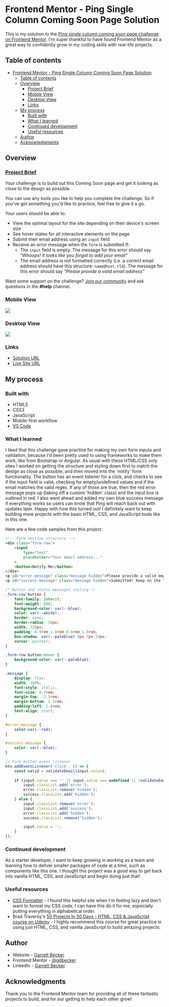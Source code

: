 # Frontend Mentor - Ping Single Column Coming Soon Page Solution

This is my solution to the [Ping single column coming soon page challenge on Frontend Mentor](https://www.frontendmentor.io/challenges/ping-single-column-coming-soon-page-5cadd051fec04111f7b848da). I'm super thankful to have found Frontend Mentor as a great way to confidently grow in my coding skills with real-life projects. 

## Table of contents

- [Frontend Mentor - Ping Single Column Coming Soon Page Solution](#frontend-mentor---ping-single-column-coming-soon-page-solution)
	- [Table of contents](#table-of-contents)
	- [Overview](#overview)
		- [Project Brief](#project-brief)
		- [Mobile View](#mobile-view)
		- [Desktop View](#desktop-view)
		- [Links](#links)
	- [My process](#my-process)
		- [Built with](#built-with)
		- [What I learned](#what-i-learned)
		- [Continued development](#continued-development)
		- [Useful resources](#useful-resources)
	- [Author](#author)
	- [Acknowledgments](#acknowledgments)

## Overview

### [Project Brief](./project%20brief/)

Your challenge is to build out this Coming Soon page and get it looking as close to the design as possible.

You can use any tools you like to help you complete the challenge. So if you've got something you'd like to practice, feel free to give it a go.

Your users should be able to: 

- View the optimal layout for the site depending on their device's screen size
- See hover states for all interactive elements on the page
- Submit their email address using an `input` field
- Receive an error message when the `form` is submitted if:
	- The `input` field is empty. The message for this error should say *"Whoops! It looks like you forgot to add your email"*
	- The email address is not formatted correctly (i.e. a correct email address should have this structure: `name@host.tld`). The message for this error should say *"Please provide a valid email address"*

Want some support on the challenge? [Join our community](https://www.frontendmentor.io/community) and ask questions in the **#help** channel.

### Mobile View

![](./ping-coming-soon-page-mobile.jpg)

### Desktop View

![](./ping-coming-soon-page-desktop.jpg)

### Links

- [Solution URL](https://www.frontendmentor.io/solutions/ping-coming-soon-page-with-html-css-js-RssOlz1me0)
- [Live Site URL](https://ping-coming-soon-page-gdbecker.netlify.app/)

## My process

### Built with

- HTML5
- CSS3
- JavaScript
- Mobile-first workflow
- [VS Code](https://code.visualstudio.com)

### What I learned

I liked that this challenge gave practice for making my own form inputs and validation, because I'd been pretty used to using frameworks to make them work, like from Bootstrap or Angular. As usual with these HTML/CSS only sites I worked on getting the structure and styling down first to match the design as close as possible, and then moved into the 'notify' form functionality. The button has an event listener for a click, and checks to see if the input field is valid, checking for empty/undefined values and if the email matches the valid regex. If any of those are true, then the red error message pops up (taking off a custom 'hidden' class) and the input box is outlined in red. I also went ahead and added my own blue success message if everything works so users can know that Ping will reach back out with updates later. Happy with how this turned out! I definitely want to keep building more projects with the basic HTML, CSS, and JavaScript tools like in this one.

Here are a few code samples from this project:

```html
<!-- Form section structure -->
<div class="form-row">
	<input 
		type="text"
		placeholder="Your email address..."
	>
	<button>Notify Me</button>
</div>
<p id="error-message" class="message hidden">Please provide a valid email address</p>
<p id="success-message" class="message hidden">Submitted! Keep on the lookout for an email from us soon!</p>
```

```css
/* Button and status messages styling */
.form-row button {
	font-family: inherit;
	font-weight: 600;
	background-color: var(--blue);
	color: var(--white);
	border: none;
	border-radius: 30px;
	width: 220px;
	padding: 0.9rem 1.8rem 0.9rem 1.8rem;
	box-shadow: var(--paleblue) 0px 7px 24px;
	cursor: pointer;
}

.form-row button:hover {
	background-color: var(--paleblue);
}

.message {
	display: flex;
	width: 100%;
	font-style: italic;
	font-size: 0.7rem;
	margin-top: -2.5rem;
	margin-bottom: 2.5rem;
	padding-left: 1.8rem;
	text-align: start;
}

#error-message {
	color:var(--red);
}

#success-message {
	color: var(--blue);
}
```

```javascript
// Form button event listener
btn.addEventListener('click', () => {
	const valid = validateEmail(input.value);
	
	if (input.value === '' || input.value === undefined || !validateEmail(input.value)) {
		input.classList.add('error');
		error.classList.remove('hidden');
		success.classList.add('hidden');
	} else {
		input.classList.remove('error');
		input.classList.add('success');
		error.classList.add('hidden');
		success.classList.remove('hidden');

		input.value = '';
	}
});
```

### Continued development

As a starter developer, I want to keep growing in working as a team and learning how to deliver smaller packages of code at a time, such as components like this one. I thought this project was a good way to get back into vanilla HTML, CSS, and JavaScript and begin doing just that!

### Useful resources

- [CSS Formatter](http://www.lonniebest.com/FormatCSS/) - I found this helpful site when I'm feeling lazy and don't want to format my CSS code, I can have this do it for me, especially putting everything in alphabetical order.
- Brad Traversy's [50 Projects In 50 Days - HTML, CSS & JavaScript course on Udemy](https://www.udemy.com/course/50-projects-50-days/) - I highly recommend this course for great practice in using just HTML, CSS, and vanilla JavaScript to build amazing projects.

## Author

- Website - [Garrett Becker]()
- Frontend Mentor - [@gdbecker](https://www.frontendmentor.io/profile/gdbecker)
- LinkedIn - [Garrett Becker](https://www.linkedin.com/in/garrett-becker-923b4a106/)

## Acknowledgments

Thank you to the Frontend Mentor team for providing all of these fantastic projects to build, and for our getting to help each other grow!